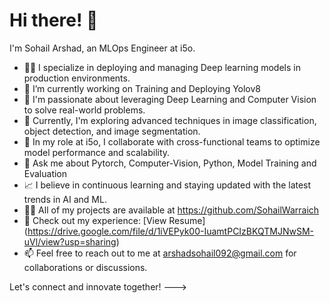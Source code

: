 # Hi there! 👋

I'm Sohail Arshad, an MLOps Engineer at i5o. 

- 👨‍💻 I specialize in deploying and managing Deep learning models in production environments.
- 🔭 I’m currently working on Training and Deploying Yolov8
- 🤖 I'm passionate about leveraging Deep Learning and Computer Vision to solve real-world problems.
- 🌱 Currently, I'm exploring advanced techniques in image classification, object detection, and image segmentation.
- 💼 In my role at i5o, I collaborate with cross-functional teams to optimize model performance and scalability.
- 💬 Ask me about Pytorch, Computer-Vision, Python, Model Training and Evaluation
- 📈 I believe in continuous learning and staying updated with the latest trends in AI and ML.
- 👨‍💻 All of my projects are available at https://github.com/SohailWarraich
- 📄 Check out my experience: [View Resume] (https://drive.google.com/file/d/1iVEPyk00-IuamtPCIzBKQTMJNwSM-uVl/view?usp=sharing)
- 📫 Feel free to reach out to me at arshadsohail092@gmail.com for collaborations or discussions.

Let's connect and innovate together!
--->
